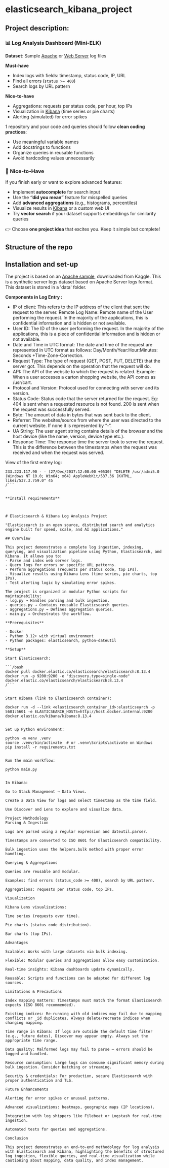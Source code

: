 # elasticsearch_kibana_project


## Project description:

### 📊 Log Analysis Dashboard (Mini-ELK)
**Dataset**: Sample [Apache](https://www.kaggle.com/datasets/vishnu0399/server-logs) or [Web Server](https://www.kaggle.com/datasets/eliasdabbas/web-server-access-logs) log files  

**Must-have**  
- Index logs with fields: timestamp, status code, IP, URL  
- Find all errors (`status >= 400`)  
- Search logs by URL pattern  

**Nice-to-have**  
- Aggregations: requests per status code, per hour, top IPs  
- Visualization in [Kibana](https://www.tutorialspoint.com/kibana/index.htm) (time series or pie charts)  
- Alerting (simulated) for error spikes  


1 repository and your code and queries should follow **clean coding practices**:  
- Use meaningful variable names  
- Add docstrings to functions  
- Organize queries in reusable functions  
- Avoid hardcoding values unnecessarily  

### 🌟 Nice-to-Have
If you finish early or want to explore advanced features:  
- Implement **autocomplete** for search input  
- Use the **“did you mean”** feature for misspelled queries  
- Add **advanced aggregations** (e.g., histograms, percentiles)  
- Visualize results in [Kibana](https://www.tutorialspoint.com/kibana/index.htm) or a custom web UI  
- Try **vector search** if your dataset supports embeddings for similarity queries  



👉 Choose **one project idea** that excites you. Keep it simple but complete!  



## Structure of the repo





## Installation and set-up

The project is based on an [Apache sample](https://www.kaggle.com/datasets/vishnu0399/server-logs), downloaded from Kaggle. This is a synthetic server logs dataset based on Apache Server logs format.  
This dataset is stored in a 'data' folder.

**Components in Log Entry :**  
- IP of client: This refers to the IP address of the client that sent the request to the server.
Remote Log Name: Remote name of the User performing the request. In the majority of the applications, this is confidential information and is hidden or not available.  
- User ID: The ID of the user performing the request. In the majority of the applications, this is a piece of confidential information and is hidden or not available.  
- Date and Time in UTC format: The date and time of the request are represented in UTC format as follows: Day/Month/Year:Hour:Minutes: Seconds +Time-Zone-Correction. 
- Request Type: The type of request (GET, POST, PUT, DELETE) that the server got. This depends on the operation that the request will do.  
- API: The API of the website to which the request is related. Example: When a user accesses a carton shopping website, the API comes as /usr/cart.  
- Protocol and Version: Protocol used for connecting with server and its version.  
- Status Code: Status code that the server returned for the request. Eg: 404 is sent when a requested resource is not found. 200 is sent when the request was successfully served.  
- Byte: The amount of data in bytes that was sent back to the client.  
- Referrer: The websites/source from where the user was directed to the current website. If none it is represented by “-“.  
- UA String: The user agent string contains details of the browser and the host device (like the name, version, device type etc.).  
- Response Time: The response time the server took to serve the request. This is the difference between the timestamps when the request was received and when the request was served.

View of the first entrey log:  
```/bash 
233.223.117.90 - - [27/Dec/2037:12:00:00 +0530] "DELETE /usr/admi5.0 (Windows NT 10.0; Win64; x64) AppleWebKit/537.36 (KHTML, likei/537.3.759.0" 45
/```


**Install requirements**



# Elasticsearch & Kibana Log Analysis Project

"Elasticsearch is an open source, distributed search and analytics engine built for speed, scale, and AI applications."

## Overview

This project demonstrates a complete log ingestion, indexing, querying, and visualization pipeline using Python, Elasticsearch, and Kibana. It allows you to:  
- Parse and index web server logs.  
- Query logs for errors or specific URL patterns.  
- Perform aggregations (requests per status code, top IPs).  
- Visualize results using Kibana Lens (time series, pie charts, top IPs).  
- Test alerting logic by simulating error spikes.  

The project is organized in modular Python scripts for maintainability:  
- log.py → Handles parsing and bulk ingestion.  
- queries.py → Contains reusable Elasticsearch queries.  
- aggregations.py → Defines aggregation queries.  
- main.py → Orchestrates the workflow.

**Prerequisites**

- Docker  
- Python 3.12+ with virtual environment  
- Python packages: elasticsearch, python-dateutil  

**Setup**  

Start Elasticsearch:  

```/bash
docker pull docker.elastic.co/elasticsearch/elasticsearch:8.13.4
docker run -p 9200:9200 -e "discovery.type=single-node" docker.elastic.co/elasticsearch/elasticsearch:8.13.4
/```


Start Kibana (link to Elasticsearch container):

docker run -d --link <elasticsearch_container_id>:elasticsearch -p 5601:5601 -e ELASTICSEARCH_HOSTS=http://host.docker.internal:9200 docker.elastic.co/kibana/kibana:8.13.4


Set up Python environment:

python -m venv .venv
source .venv/bin/activate  # or .venv\Scripts\activate on Windows
pip install -r requirements.txt


Run the main workflow:

python main.py


In Kibana:

Go to Stack Management → Data Views.

Create a Data View for logs and select timestamp as the time field.

Use Discover and Lens to explore and visualize data.

Project Methodology
Parsing & Ingestion

Logs are parsed using a regular expression and dateutil.parser.

Timestamps are converted to ISO 8601 for Elasticsearch compatibility.

Bulk ingestion uses the helpers.bulk method with proper error handling.

Querying & Aggregations

Queries are reusable and modular.

Examples: find errors (status_code >= 400), search by URL pattern.

Aggregations: requests per status code, top IPs.

Visualization

Kibana Lens visualizations:

Time series (requests over time).

Pie charts (status code distribution).

Bar charts (top IPs).

Advantages

Scalable: Works with large datasets via bulk indexing.

Flexible: Modular queries and aggregations allow easy customization.

Real-time insights: Kibana dashboards update dynamically.

Reusable: Scripts and functions can be adapted for different log sources.

Limitations & Precautions

Index mapping matters: Timestamps must match the format Elasticsearch expects (ISO 8601 recommended).

Existing indices: Re-running with old indices may fail due to mapping conflicts or _id duplicates. Always delete/recreate indices when changing mapping.

Time range in Kibana: If logs are outside the default time filter (e.g., future dates), Discover may appear empty. Always set the appropriate time range.

Data quality: Malformed logs may fail to parse — errors should be logged and handled.

Resource consumption: Large logs can consume significant memory during bulk ingestion. Consider batching or streaming.

Security & credentials: For production, secure Elasticsearch with proper authentication and TLS.

Future Enhancements

Alerting for error spikes or unusual patterns.

Advanced visualizations: heatmaps, geographic maps (IP locations).

Integration with log shippers like Filebeat or Logstash for real-time ingestion.

Automated tests for queries and aggregations.

Conclusion

This project demonstrates an end-to-end methodology for log analysis with Elasticsearch and Kibana, highlighting the benefits of structured log ingestion, flexible queries, and real-time visualization while cautioning about mapping, data quality, and index management.
